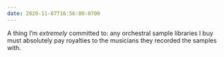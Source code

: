 ```yaml
---
date: 2020-11-07T16:56:00-0700
---
```


A thing I’m *extremely* committed to: any orchestral sample libraries I buy must absolutely pay royalties to the musicians they recorded the samples with.
